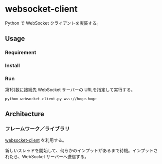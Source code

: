# websocket-client

Python で WebSocket クライアントを実装する。

## Usage

### Requirement

### Install

### Run

第1引数に接続先 WebSocket サーバーの URLを指定して実行する。

```
python websocket-client.py wss://hoge.hoge
```

## Architecture

### フレームワーク／ライブラリ

[websocket-client](https://github.com/websocket-client/websocket-client) を利用する。

新しいスレッドを開始して、何らかのインプットがあるまで待機。インプットされたら、WebSocket サーバーへ送信する。